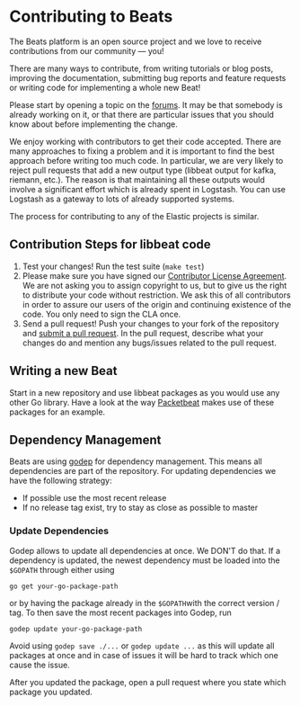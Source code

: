 # Contributing to Beats

The Beats platform is an open source project and we love to receive
contributions from our community — you!

There are many ways to contribute, from writing tutorials
or blog posts, improving the documentation, submitting bug reports and feature
requests or writing code for implementing a whole new Beat!

Please start by opening a topic on the
[forums](https://discuss.elastic.co/c/beats/libbeat). It may be that somebody
is already working on it, or that there are particular issues that you should
know about before implementing the change.

We enjoy working with contributors to get their code accepted. There are many
approaches to fixing a problem and it is important to find the best approach
before writing too much code. In particular, we are very likely to reject pull
requests that add a new output type (libbeat output for kafka, riemann, etc.).
The reason is that maintaining all these outputs would involve a significant
effort which is already spent in Logstash. You can use Logstash as a gateway
to lots of already supported systems.

The process for contributing to any of the Elastic projects is similar.

## Contribution Steps for libbeat code

1. Test your changes! Run the test suite (`make test`)
2. Please make sure you have signed our [Contributor License
   Agreement](https://www.elastic.co/contributor-agreement/). We are not
   asking you to assign copyright to us, but to give us the right to distribute
   your code without restriction. We ask this of all contributors in order to
   assure our users of the origin and continuing existence of the code. You
   only need to sign the CLA once.
3. Send a pull request! Push your changes to your fork of the repository and
   [submit a pull
   request](https://help.github.com/articles/using-pull-requests). In the pull
   request, describe what your changes do and mention any bugs/issues related
   to the pull request.


## Writing a new Beat

Start in a new repository and use libbeat packages as you would use any other
Go library. Have a look at the way
[Packetbeat](https://github.com/elastic/packetbeat) makes use of these packages
for an example.


## Dependency Management

Beats are using [godep](https://github.com/tools/godep) for dependency management. 
This means all dependencies are part of the repository. For updating dependencies we
have the following strategy:

* If possible use the most recent release
* If no release tag exist, try to stay as close as possible to master


### Update Dependencies

Godep allows to update all dependencies at once. We DON'T do that. If a dependency 
is updated, the newest dependency must be loaded into the `$GOPATH` through either
using 

`go get your-go-package-path` 

or by having the package already in the `$GOPATH`with the correct version / tag.
To then save the most recent packages into Godep, run 

`godep update your-go-package-path`

Avoid using `godep save ./...` or `godep update ...` as this will update all packages at
once and in case of issues it will be hard to track which one cause the issue.

After you updated the package, open a pull request where you state which package
you updated.